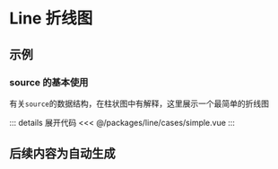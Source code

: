 <script setup>
import Simple from './cases/simple.vue'
</script>

# Line 折线图

## 示例

### source 的基本使用

有关`source`的数据结构，在柱状图中有解释，这里展示一个最简单的折线图

<Simple />

::: details 展开代码
<<< @/packages/line/cases/simple.vue
:::

## 后续内容为自动生成

<!--@include: ./api.md{2,}-->
